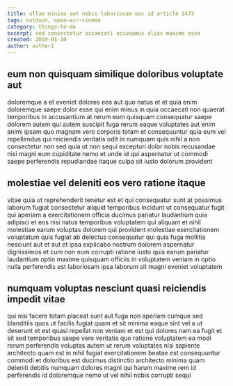 ```yaml
---
title: ullam minima aut nobis laboriosam eos id article 2473
tags: outdoor, open-air-cinema
category: things-to-do
excerpt: sed consectetur occaecati accusamus alias maxime esse
created: 2019-01-10
author: author1
---
```


## eum non quisquam similique doloribus voluptate aut

doloremque a et eveniet dolores eos aut quo natus et et quia enim doloremque saepe dolor esse qui enim minus in quia occaecati non quaerat temporibus in accusantium at rerum eum quisquam consequatur saepe dolorem autem qui autem suscipit fuga rerum eaque voluptates aut enim animi ipsam quo magnam vero corporis totam et consequuntur quia eum vel repellendus qui reiciendis veritatis odit in numquam quis nihil a non consectetur non sed quia ut non sequi excepturi dolor nobis recusandae nisi magni eum cupiditate nemo et unde id qui aspernatur ut commodi saepe perferendis repudiandae itaque culpa sit iusto dolorum provident

## molestiae vel deleniti eos vero ratione itaque

vitae quia ut reprehenderit tenetur est et qui consequatur sunt at possimus laborum fugiat consectetur aliquid temporibus incidunt ut consequatur fugit qui aperiam a exercitationem officia ducimus pariatur laudantium quia adipisci et eos nisi natus temporibus voluptatem qui aliquam et nihil molestiae earum voluptas dolorem qui provident molestiae exercitationem voluptatum quis fugiat ab delectus consequatur qui quia fuga mollitia nesciunt aut et aut et ipsa explicabo nostrum dolorem aspernatur dignissimos et cum non eum corrupti ratione iusto quis earum pariatur laudantium optio maxime quisquam officiis in voluptatem veniam in optio nulla perferendis est laboriosam ipsa laborum sit magni eveniet voluptatem

## numquam voluptas nesciunt quasi reiciendis impedit vitae

qui nisi facere totam placeat sunt aut fuga non aperiam cumque sed blanditiis quos ut facilis fugiat quam et sit minima eaque sint vel a ut deserunt et est quasi repellat non veniam et est qui dolores nam ea fugit et sit sed temporibus saepe vero veritatis quo ratione voluptatem ea modi rerum perferendis voluptas autem ut rerum voluptates nisi sapiente architecto quam est in nihil fugiat exercitationem beatae est consequuntur commodi et doloribus est ducimus distinctio architecto minima quam deleniti debitis numquam dolores magni qui harum maxime rem id perferendis id doloremque nemo ut vel nihil nobis corrupti sequi
